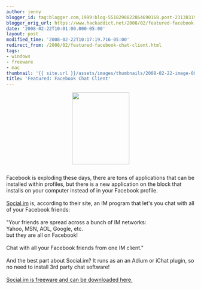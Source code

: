 ```yaml
---
author: jenny
blogger_id: tag:blogger.com,1999:blog-5518298822864690168.post-231383197088185366
blogger_orig_url: https://www.hackaddict.net/2008/02/featured-facebook-chat-client.html
date: '2008-02-22T10:01:00.000-05:00'
layout: post
modified_time: '2008-02-22T10:17:19.716-05:00'
redirect_from: /2008/02/featured-facebook-chat-client.html
tags:
- windows
- freeware
- mac
thumbnail: '{{ site.url }}/assets/images/thumbnails/2008-02-22-image-0000.png'
title: 'Featured: Facebook Chat Client'
---
```


<a onblur="try {parent.deselectBloggerImageGracefully();} catch(e) {}" href="http://bp0.blogger.com/_Gj3xvk4ycVs/R7z4uZyhktI/AAAAAAAAASY/ECL2tcLT8q8/s1600-h/socialim_chat.png"><img style="margin: 0px auto 10px; display: block; text-align: center; cursor: pointer; width: 153px; height: 192px;" src="http://bp0.blogger.com/_Gj3xvk4ycVs/R7z4uZyhktI/AAAAAAAAASY/ECL2tcLT8q8/s320/socialim_chat.png" alt="" id="BLOGGER_PHOTO_ID_5169279948394959570" border="0" /></a><br />Facebook is exploding these days,  there are tons of applications that can be installed within profiles, but there is a new application on the block that installs on your computer instead of in your Facebook profile.<br /><br /><a href="http://social.im/">Social.im</a> is, according to their site, an IM program that let's you chat with all of your Facebook friends:<br /><br />"Your friends are spread across a bunch of IM networks:<br />Yahoo, MSN, AOL, Google, etc.<br />but they are all on Facebook!<br /><br />Chat with all your Facebook friends from one IM client."<br /><br />And the best part about Social.im?  It runs as an an Adium or iChat plugin, so no need to install 3rd party chat software!<br /><br /><a href="http://social.im/">Social.im is freeware and can be downloaded here.</a>